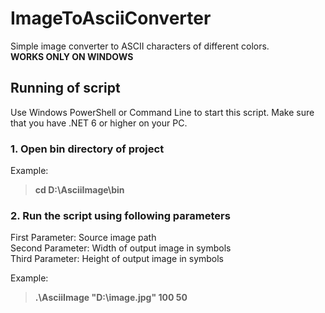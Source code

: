 # ImageToAsciiConverter
Simple image converter to ASCII characters of different colors. <br>
**WORKS ONLY ON WINDOWS**

## Running of script
Use Windows PowerShell or Command Line to start this script. Make sure that you have .NET 6 or higher on your PC.

### 1. Open bin directory of project
Example: 
> **cd D:\AsciiImage\bin**
### 2. Run the script using following parameters
First Parameter: Source image path <br>
Second Parameter: Width of output image in symbols <br>
Third Parameter: Height of output image in symbols <br>

Example: 
> **.\AsciiImage "D:\image.jpg" 100 50**
